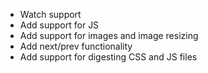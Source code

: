 - Watch support
- Add support for JS
- Add support for images and image resizing
- Add next/prev functionality
- Add support for digesting CSS and JS files
